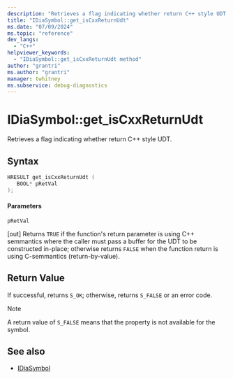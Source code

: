 ```yaml
---
description: "Retrieves a flag indicating whether return C++ style UDT."
title: "IDiaSymbol::get_isCxxReturnUdt"
ms.date: "07/09/2024"
ms.topic: "reference"
dev_langs:
  - "C++"
helpviewer_keywords:
  - "IDiaSymbol::get_isCxxReturnUdt method"
author: "grantri"
ms.author: "grantri"
manager: twhitney
ms.subservice: debug-diagnostics
---
```

# IDiaSymbol::get_isCxxReturnUdt

Retrieves a flag indicating whether return C++ style UDT.

## Syntax

```C++
HRESULT get_isCxxReturnUdt ( 
   BOOL* pRetVal
);
```

#### Parameters

 `pRetVal`

[out] Returns `TRUE` if the function's return parameter is using C++ semmantics where the caller must pass a buffer for the UDT to be constructed in-place; otherwise returns `FALSE` when the function return is using C-semmantics (return-by-value).

## Return Value

 If successful, returns `S_OK`; otherwise, returns `S_FALSE` or an error code.

> [!NOTE]
> A return value of `S_FALSE` means that the property is not available for the symbol.

## See also
- [IDiaSymbol](../../debugger/debug-interface-access/idiasymbol.md)
